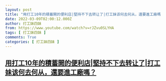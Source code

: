 ```yaml
---
layout: post
title: "用打工10年的積蓄開的便利店|堅持不下去转让了|打工妹该何去何从，還要進工廠嗎？"
date: 2022-03-09T02:00:12.000Z
author: 打工妹四妹
from: https://www.youtube.com/watch?v=rJZvu0SLYHA
tags: [ 打工妹四妹 ]
comments: True
categories: [ 打工妹四妹 ]
---
```

<!--1646791212000-->
[用打工10年的積蓄開的便利店|堅持不下去转让了|打工妹该何去何从，還要進工廠嗎？](https://www.youtube.com/watch?v=rJZvu0SLYHA)
------

<div>

</div>
